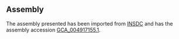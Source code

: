 
Assembly
--------

The assembly presented has been imported from 
[INSDC](http://www.insdc.org) and has the assembly accession
[GCA\_004917155.1](http://www.ebi.ac.uk/ena/data/view/GCA_004917155.1).

